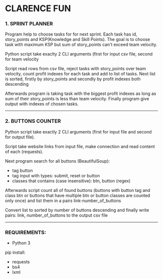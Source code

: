 # CLARENCE FUN
### 1. SPRINT PLANNER

<p>Program help to choose tasks for for next sprint.
Each task has id, story_points and KSP(Knowledge and Skill Points).
The goal is to choose task with maximum KSP but sum of story_points
can't exceed team velocity.</p>

<p>Python script take exaclty 2 CLI arguments
(first for input csv file, second for team velocity</p>

<p>Script read rows from csv file, reject tasks with story_points over team 
velocity, count profit indexes for each task and add to list of tasks.
Next list is sorted, firstly by story_points and secondly by profit indexes 
both descending</p>

<p>Afterwards program is taking task with the biggest profit indexes as long
as sum of their story_points is less than team velocity. Finally program give 
output with indexes of chosen tasks.</p>

<p></p>

<hr>

### 2. BUTTONS COUNTER

<p>Python script take exactly 2 CLI arguments 
(first for input file and second for output file).<p>

<p>Script take website links from input file, 
make connection and read content of each (requests).</p>

<p>Next program search for all buttons (BeautifulSoup):

- tag button
- tag input with types: submit, reset or button
- classes that contains (case insensitive): btn, button (regex)
</p>

<p>Afterwards script count all of found buttons 
(buttons with button tag and class btn or 
buttons that have multiple btn or button classes are counted only once)
and list them in a pairs link-number_of_buttons</p>

<p>Convert list to sorted by number of buttons descending and finally
write pairs: link, number_of_buttons to the output csv file</p>

<hr>

### REQUIREMENTS:
- Python 3 <br/>

pip install:
- requests
- bs4
- lxml